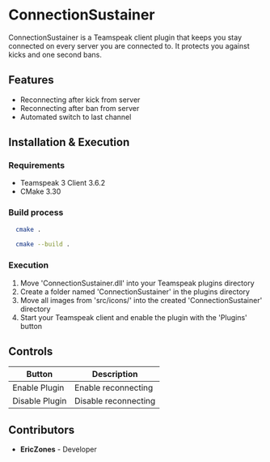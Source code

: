 # ConnectionSustainer

ConnectionSustainer is a Teamspeak client plugin that keeps you stay connected on every server you are connected to. It protects you against kicks and one second bans.

## Features
- Reconnecting after kick from server
- Reconnecting after ban from server
- Automated switch to last channel

## Installation & Execution
### Requirements
- Teamspeak 3 Client 3.6.2
- CMake 3.30

### Build process
```bash
  cmake .
  
  cmake --build .
  ```

### Execution
1. Move 'ConnectionSustainer.dll' into your Teamspeak plugins directory
2. Create a folder named 'ConnectionSustainer' in the plugins directory
3. Move all images from 'src/icons/' into the created 'ConnectionSustainer' directory
4. Start your Teamspeak client and enable the plugin with the 'Plugins' button

## Controls
| Button         | Description          |
|----------------|----------------------|
| Enable Plugin  | Enable reconnecting  |
| Disable Plugin | Disable reconnecting |

## Contributors
- **EricZones** - Developer